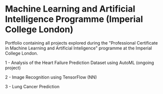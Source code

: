 # Machine Learning and Artificial Intelligence Programme (Imperial College London)

Portfolio containing all projects explored during the "Professional Certificate in Machine Learning and Artificial Inteligence" programme at the Imperial College London.

1 - Analysis of the Heart Failure Prediction Dataset using AutoML (ongoing project)

2 - Image Recognition using TensorFlow (NN)

3 - Lung Cancer Prediction
